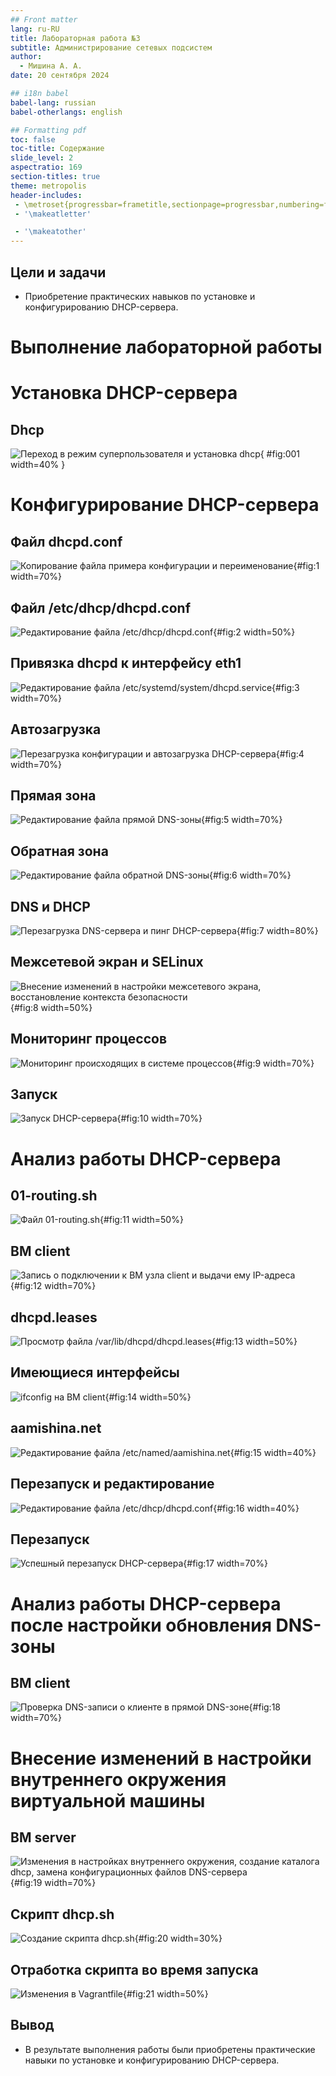 ```yaml
---
## Front matter
lang: ru-RU
title: Лабораторная работа №3
subtitle: Администрирование сетевых подсистем
author:
  - Мишина А. А.
date: 20 сентября 2024

## i18n babel
babel-lang: russian
babel-otherlangs: english

## Formatting pdf
toc: false
toc-title: Содержание
slide_level: 2
aspectratio: 169
section-titles: true
theme: metropolis
header-includes:
 - \metroset{progressbar=frametitle,sectionpage=progressbar,numbering=fraction}
 - '\makeatletter'

 - '\makeatother'
---
```


## Цели и задачи

- Приобретение практических навыков по установке и конфигурированию DHCP-сервера.

# Выполнение лабораторной работы

# Установка DHCP-сервера

## Dhcp

![Переход в режим суперпользователя и установка dhcp](image/0.png){ #fig:001 
width=40% }

# Конфигурирование DHCP-сервера

## Файл dhcpd.conf

![Копирование файла примера конфигурации и переименование](image/1.png){#fig:1 width=70%}

## Файл /etc/dhcp/dhcpd.conf

![Редактирование файла /etc/dhcp/dhcpd.conf](image/2.png){#fig:2 width=50%}

## Привязка dhcpd к интерфейсу eth1

![Редактирование файла /etc/systemd/system/dhcpd.service](image/3.png){#fig:3 width=70%}

## Автозагрузка

![Перезагрузка конфигурации и автозагрузка DHCP-сервера](image/4.png){#fig:4 width=70%}

## Прямая зона

![Редактирование файла прямой DNS-зоны](image/5.png){#fig:5 width=70%}

## Обратная зона

![Редактирование файла обратной DNS-зоны](image/6.png){#fig:6 width=70%}

## DNS и DHCP

![Перезагрузка DNS-сервера и пинг DHCP-сервера](image/7.png){#fig:7 width=80%}

## Межсетевой экран и SELinux

![Внесение изменений в настройки межсетевого экрана, восстановление контекста безопасности](image/8.png){#fig:8 width=50%}

## Мониторинг процессов

![Мониторинг происходящих в системе процессов](image/9.png){#fig:9 width=70%}

## Запуск

![Запуск DHCP-сервера](image/10.png){#fig:10 width=70%}

# Анализ работы DHCP-сервера

## 01-routing.sh

![Файл 01-routing.sh](image/11.png){#fig:11 width=50%}

## ВМ client

![Запись о подключении к ВМ узла client и выдачи ему IP-адреса](image/12.png){#fig:12 width=70%}

## dhcpd.leases

![Просмотр файла /var/lib/dhcpd/dhcpd.leases](image/13.png){#fig:13 width=50%}

## Имеющиеся интерфейсы

![ifconfig на ВМ client](image/14.png){#fig:14 width=50%}

## aamishina.net

![Редактирование файла /etc/named/aamishina.net ](image/15.png){#fig:15 width=40%}

## Перезапуск и редактирование

![Редактирование файла /etc/dhcp/dhcpd.conf](image/16.png){#fig:16 width=40%}

## Перезапуск

![Успешный перезапуск DHCP-сервера](image/17.png){#fig:17 width=70%}

# Анализ работы DHCP-сервера после настройки обновления DNS-зоны

## ВМ client

![Проверка DNS-записи о клиенте в прямой DNS-зоне](image/18.png){#fig:18 width=70%}

# Внесение изменений в настройки внутреннего окружения виртуальной машины

## ВМ server

![Изменения в настройках внутреннего окружения, создание каталога dhcp, замена конфигурационных файлов DNS-сервера](image/19.png){#fig:19 width=70%}

## Скрипт dhcp.sh

![Создание скрипта dhcp.sh](image/20.png){#fig:20 width=30%}

## Отработка скрипта во время запуска

![Изменения в Vagrantfile](image/21.png){#fig:21 width=50%}

## Вывод

- В результате выполнения работы были приобретены практические навыки по установке и конфигурированию DHCP-сервера.